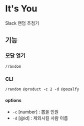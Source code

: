 # It's You

Slack 랜덤 추첨기

## 기능

### 모달 열기

```
/random
```

### CLI

`/random @product -c 2 -d @pozalfy`

#### options

- `-c` [number] : 뽑을 인원
- `-d` [@id] : 제외시킬 사람 이름

